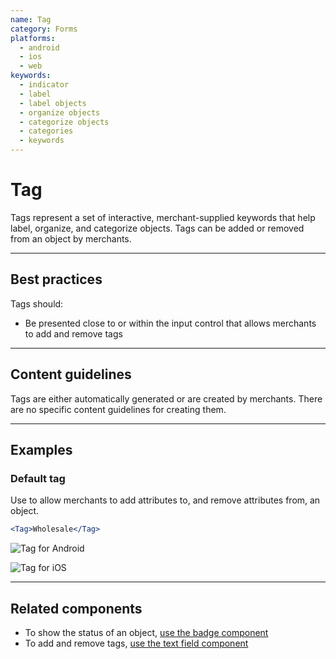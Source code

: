 ```yaml
---
name: Tag
category: Forms
platforms:
  - android
  - ios
  - web
keywords:
  - indicator
  - label
  - label objects
  - organize objects
  - categorize objects
  - categories
  - keywords
---
```


# Tag

Tags represent a set of interactive, merchant-supplied keywords that help label, organize, and categorize objects. Tags can be added or removed from an object by merchants.

---

## Best practices

Tags should:

- Be presented close to or within the input control that allows merchants to add and remove tags

---

## Content guidelines

Tags are either automatically generated or are created by merchants. There are no specific content guidelines for creating them.

---

## Examples

### Default tag

Use to allow merchants to add attributes to, and remove attributes from, an object.

```jsx
<Tag>Wholesale</Tag>
```

<!-- content-for: android -->

![Tag for Android](/public_images/components/Tag/android/default@2x.png)

<!-- /content-for -->

<!-- content-for: ios -->

![Tag for iOS](/public_images/components/Tag/ios/default@2x.png)

<!-- /content-for -->

---

## Related components

- To show the status of an object, [use the badge component](/components/images-and-icons/badge)
- To add and remove tags, [use the text field component](/components/forms/text-field)
